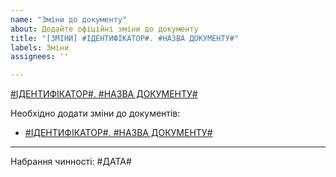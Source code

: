 ```yaml
---
name: "Зміни до документу"
about: Додайте офіційні зміни до документу
title: "[ЗМІНИ] #ІДЕНТИФІКАТОР#. #НАЗВА ДОКУМЕНТУ#"
labels: Зміни
assignees: ''

---
```


[#ІДЕНТИФІКАТОР#. #НАЗВА ДОКУМЕНТУ#](#)

Необхідно додати зміни до документів:

- [#ІДЕНТИФІКАТОР#. #НАЗВА ДОКУМЕНТУ#](#)

***

Набрання чинності: #ДАТА#
